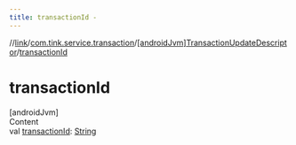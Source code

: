 ```yaml
---
title: transactionId -
---
```

//[link](../../index.md)/[com.tink.service.transaction](../index.md)/[[androidJvm]TransactionUpdateDescriptor](index.md)/[transactionId](transaction-id.md)



# transactionId  
[androidJvm]  
Content  
val [transactionId](transaction-id.md): [String](https://kotlinlang.org/api/latest/jvm/stdlib/kotlin/-string/index.html)  



